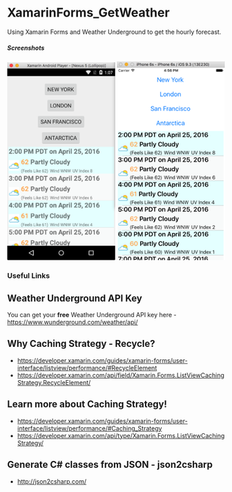 # XamarinForms_GetWeather

Using Xamarin Forms and Weather Underground to get the hourly forecast.

<h5>Screenshots</h5>

<img src="https://github.com/mattregul/XamarinForms_GetWeather/blob/master/Screenshots/Android.png" width="250">
<img src="https://github.com/mattregul/XamarinForms_GetWeather/blob/master/Screenshots/iOS.png" width="250">


<h3>Useful Links</h3>

## Weather Underground API Key
You can get your <b>free</b> Weather Underground API key here - https://www.wunderground.com/weather/api/

## Why Caching Strategy - Recycle?
- https://developer.xamarin.com/guides/xamarin-forms/user-interface/listview/performance/#RecycleElement
- https://developer.xamarin.com/api/field/Xamarin.Forms.ListViewCachingStrategy.RecycleElement/

## Learn more about Caching Strategy!
- https://developer.xamarin.com/guides/xamarin-forms/user-interface/listview/performance/#Caching_Strategy
- https://developer.xamarin.com/api/type/Xamarin.Forms.ListViewCachingStrategy/	

## Generate C# classes from JSON - json2csharp
- http://json2csharp.com/

